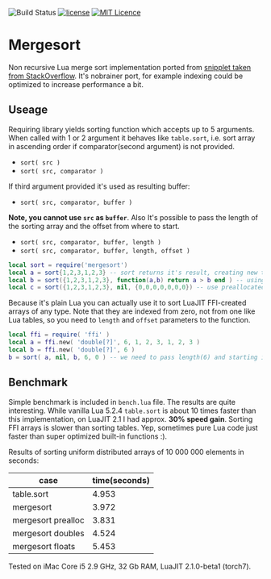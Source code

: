 ![Build Status](https://travis-ci.org/iskolbin/lmergesort.svg?branch=master)
[![license](https://img.shields.io/badge/license-public%20domain-blue.svg)]()
[![MIT Licence](https://badges.frapsoft.com/os/mit/mit.svg?v=103)](https://opensource.org/licenses/mit-license.php)

Mergesort
=========

Non recursive Lua merge sort implementation ported from
[snipplet taken from StackOverflow](http://stackoverflow.com/a/17957133).
It's nobrainer port, for example indexing could be optimized to increase
performance a bit.

Useage
------

Requiring library yields sorting function which accepts up to 5 arguments.
When called with 1 or 2 argument it behaves like `table.sort`, i.e. sort
array in ascending order if comparator(second argument) is not provided.

* `sort( src )`
* `sort( src, comparator )`

If third argument provided it's used as resulting buffer:

* `sort( src, comparator, buffer )`

**Note, you cannot use `src` as `buffer`**. Also It's possible to
pass the length of the sorting array and the offset from where to start.

* `sort( src, comparator, buffer, length )`
* `sort( src, comparator, buffer, length, offset )`

```lua
local sort = require('mergesort')
local a = sort{1,2,3,1,2,3} -- sort returns it's result, creating new table
local b = sort({1,2,3,1,2,3}, function(a,b) return a > b end ) -- using custom comparator
local c = sort({1,2,3,1,2,3}, nil, {0,0,0,0,0,0,0}) -- use preallocated buffer 
```

Because it's plain Lua you can actually use it to sort LuaJIT FFI-created arrays
of any type. Note that they are indexed from zero, not from one like Lua tables,
so you need to `length` and `offset` parameters to the function.

```lua
local ffi = require( 'ffi' )
local a = ffi.new( 'double[?]', 6, 1, 2, 3, 1, 2, 3 )
local b = ffi.new( 'double[?]', 6 )
b = sort( a, nil, b, 6, 0 ) -- we need to pass length(6) and starting index(0)
```

Benchmark
---------

Simple benchmark is included in `bench.lua` file. The results are quite
interesting. While vanilla Lua 5.2.4 `table.sort` is about 10 times faster
than this implementation, on LuaJIT 2.1 I had approx. __30% speed gain__.
Sorting FFI arrays is slower than sorting tables. Yep, sometimes pure Lua
code just faster than super optimized built-in functions :).

Results of sorting uniform distributed arrays of 10 000 000 elements in seconds:

case               | time(seconds)
-------------------|--------------
table.sort         | 4.953
mergesort          | 3.972
mergesort prealloc | 3.831
mergesort doubles  | 4.524
mergesort floats   | 5.453

Tested on iMac Core i5 2.9 GHz, 32 Gb RAM, LuaJIT 2.1.0-beta1 (torch7).
